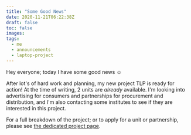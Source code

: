 ```yaml
---
title: "Some Good News"
date: 2020-11-21T06:22:38Z
draft: false
toc: false
images:
tags: 
  - me
  - announcements
  - laptop-project
---
```


Hey everyone; today I have some good news :relaxed:

After lot's of hard work and planning, my new project TLP is ready for action! At the time of writing, 2 units are *already* available. I'm looking into advertising for consumers and partnerships for procurement and distribution, and I'm also contacting some institutes to see if they are interested in this project.

For a full breakdown of the project; or to apply for a unit or partnership, please see [the dedicated project page](/projects/tlp).
